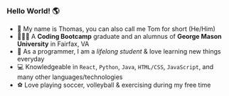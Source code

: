 ### Hello World! 🌎

- 👋 My name is Thomas, you can also call me Tom for short (He/Him) 
- 👨🏽‍🎓 A **Coding Bootcamp** graduate and an alumnus of **George Mason University** in Fairfax, VA
- 🧠 As a programmer, I am a *lifelong student* & love learning new things everyday 
- 💻 Knowledgeable in `React`, `Python`, `Java`, `HTML/CSS`, `JavaScript`, and many other languages/technologies
- ⚽️ Love playing soccer, volleyball & exercising during my free time 

